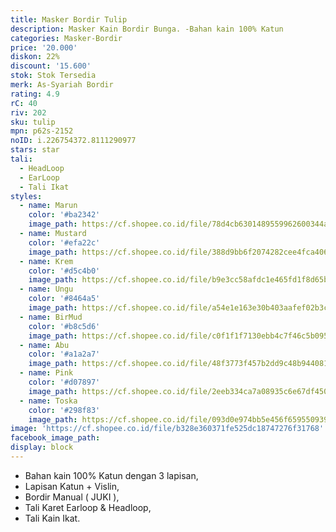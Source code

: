 ```yaml
---
title: Masker Bordir Tulip
description: Masker Kain Bordir Bunga. -Bahan kain 100% Katun
categories: Masker-Bordir
price: '20.000'
diskon: 22%
discount: '15.600'
stok: Stok Tersedia
merk: As-Syariah Bordir
rating: 4.9
rC: 40
riv: 202
sku: tulip
mpn: p62s-2152
noID: i.226754372.8111290977
stars: star
tali:
  - HeadLoop
  - EarLoop
  - Tali Ikat
styles:
  - name: Marun
    color: '#ba2342'
    image_path: https://cf.shopee.co.id/file/78d4cb6301489559962600344af7ff41
  - name: Mustard
    color: '#efa22c'
    image_path: https://cf.shopee.co.id/file/388d9bb6f2074282cee4fca40640b944
  - name: Krem
    color: '#d5c4b0'
    image_path: https://cf.shopee.co.id/file/b9e3cc58afdc1e465fd1f8d65b6f455f
  - name: Ungu
    color: '#8464a5'
    image_path: https://cf.shopee.co.id/file/a54e1e163e30b403aafef02b3c92f2a9
  - name: BirMud
    color: '#b8c5d6'
    image_path: https://cf.shopee.co.id/file/c0f1f1f7130ebb4c7f46c5b0950369e7
  - name: Abu
    color: '#a1a2a7'
    image_path: https://cf.shopee.co.id/file/48f3773f457b2dd9c48b944081914fce
  - name: Pink
    color: '#d07897'
    image_path: https://cf.shopee.co.id/file/2eeb334ca7a08935c6e67df45055baa0
  - name: Toska
    color: '#298f83'
    image_path: https://cf.shopee.co.id/file/093d0e974bb5e456f659550939d8897a
image: 'https://cf.shopee.co.id/file/b328e360371fe525dc18747276f31768'
facebook_image_path:
display: block
---
```


- Bahan kain 100% Katun dengan 3 lapisan,
- Lapisan Katun + Vislin,
- Bordir Manual ( JUKI ),
- Tali Karet Earloop & Headloop,
- Tali Kain Ikat.
